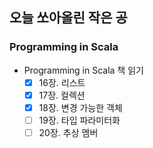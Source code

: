 ## 오늘 쏘아올린 작은 공

### Programming in Scala
- Programming in Scala 책 읽기
  - [X] 16장. 리스트
  - [X] 17장. 컬렉션
  - [X] 18장. 변경 가능한 객체
  - [ ] 19장. 타입 파라미터화
  - [ ] 20장. 추상 멤버
